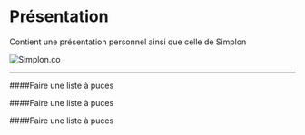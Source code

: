 # Présentation
Contient une présentation personnel ainsi que celle de Simplon

![Simplon.co](https://zupimages.net/up/20/27/lad4.jpg)

-----------------
####Faire une liste à puces

####Faire une liste à puces

####Faire une liste à puces


